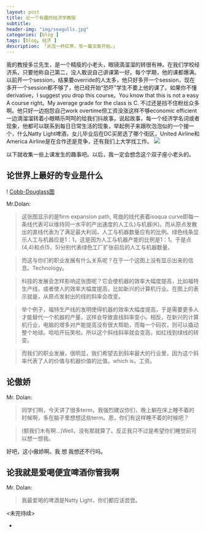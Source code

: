 ```yaml
---  
layout: post  
title: 论一个有趣的经济学教授
subtitle: 
header-img: "img/seagulls.jpg"
categories: [blog ]  
tags: [blog, 经济 ]
description: 「从泡一杯红茶，写一篇文章开始。」  
---  
```



我的教授多兰先生，是一个精瘦的小老头，眼镜滴溜溜的转很有神。在我们学校经济系，只要他称自己第二，没人敢说自己讲课第一好。每个学期，他的课都爆满。以前开一个session，结果要override的人太多，他只好多开一个session，现在多开一个session都不够了，他已经开始“恐吓”学生不要上他的课了。如果你不懂derivative，I suggest you drop this course。You know that this is not a easy A course right。My average grade for the class is C. 不过还是挡不住粉丝众多啊。他只好一边抱怨自己work overtime但工资没涨这样不够economic efficient一边滴溜溜转着小眼睛乐呵呵的给我们抖故事。说起故事，每一个经济学名词或者现象，他都可以联系到每日日常生活的现象，举起例子来跟吹泡泡似的一个接一个，什么Natty Light啤酒，女儿毕业后在DC买房选了哪个街区，United Airline和America Airline是在合作还是竞争，还有我们上大学找工作。
![](http://robins.richmond.edu/_common_KP3/images/faculty-staff-bio/business/large/DolanL.jpg)

以下就收集一些上课发生的趣事吧。以后，我一定会想念这个双子座小老头的。

## 论世界上最好的专业是什么
! [Cobb-Douglass图](https://drive.google.com/open?id=0BwGdjeaFcv7vSjNWRENmbnFvQjg)

Mr.Dolan:

> 这张图显示的是firm expansion path, 弯曲的线代表着isoqua curve即每一条线代表可以维持同一水平的产出速度的人工(L)与机器(K)。而从原点发散出的直线代表为了满足最大利润，人工与机器数量应有的比例。绿色线条显示人工与机器应是1：1，这是因为人工与机器产能的比例是1：1。于是点(4,4)和点(5，5)分别代表绿色工厂扩张前后的人工与机器数量。

> 而这与你们的职业发展有什么关系呢？在于一个这图上没有显示出来的信息。Technology。

> 科技的发展会怎样影响这张图呢？它会使机器的效率大幅度提高，比如福特生产线，或者使人的效率大幅度提高，比如新兴的计算机行业。在图上的表示就是，从原点发射出的线的斜率会改变。

> 举个例子，福特生产线的发明使得机器的效率大幅度提高，于是需要更多人才能替代一个机器的产量，这样会导致直线斜率变小。相反，在新兴的计算机行业，电脑的增多对产能提高没有很大帮助，而每一个码农，则可以撬动整个地球。哈哈开玩笑啦。所以这个斜线斜率就会变高，如红线到绿线的转变。

> 而我们的职业发展，很明显，我们希望去到斜率最大的行业里，因为这个斜率代表了人的价值与机器价值的比值。which is，工资。


## 论傲娇

Mr. Dolan:

> 同学们啊，今天讲了很多term，我强烈建议你们，晚上躺在床上睡不着的时候啊，多在脑子里想想这些term。恩，你们有这样睡不着的时候吧？

> (额我们木有啊...)Well，没有那就算了。反正我只不过是希望你们睡觉前可以想一想我。

好吧，这小傲娇啊。我 想 我想还不行吗。

## 论我就是爱喝便宜啤酒你管我啊

Mr. Dolan:

> 我最爱喝的啤酒是Natty Light，你们都应该尝尝。


<未完待续>

*
